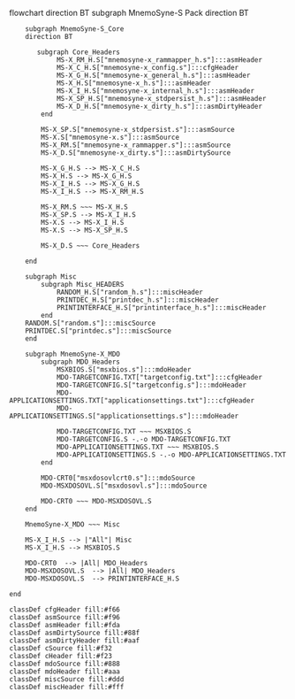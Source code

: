 flowchart
    direction BT
    subgraph MnemoSyne-S Pack
        direction BT

        subgraph MnemoSyne-S_Core
        direction BT

           subgraph Core_Headers
                MS-X_RM_H.S["mnemosyne-x_rammapper_h.s"]:::asmHeader
                MS-X_C_H.S["mnemosyne-x_config.s"]:::cfgHeader
                MS-X_G_H.S["mnemosyne-x_general_h.s"]:::asmHeader
                MS-X_H.S["mnemosyne-x_h.s"]:::asmHeader
                MS-X_I_H.S["mnemosyne-x_internal_h.s"]:::asmHeader
                MS-X_SP_H.S["mnemosyne-x_stdpersist_h.s"]:::asmHeader
                MS-X_D_H.S["mnemosyne-x_dirty_h.s"]:::asmDirtyHeader
            end

            MS-X_SP.S["mnemosyne-x_stdpersist.s"]:::asmSource
            MS-X.S["mnemosyne-x.s"]:::asmSource
            MS-X_RM.S["mnemosyne-x_rammapper.s"]:::asmSource
            MS-X_D.S["mnemosyne-x_dirty.s"]:::asmDirtySource

            MS-X_G_H.S --> MS-X_C_H.S
            MS-X_H.S --> MS-X_G_H.S
            MS-X_I_H.S --> MS-X_G_H.S
            MS-X_I_H.S --> MS-X_RM_H.S

            MS-X_RM.S ~~~ MS-X_H.S
            MS-X_SP.S --> MS-X_I_H.S
            MS-X.S --> MS-X_I_H.S
            MS-X.S --> MS-X_SP_H.S
            
            MS-X_D.S ~~~ Core_Headers

        end

        subgraph Misc
            subgraph Misc_HEADERS
                RANDOM_H.S["random_h.s"]:::miscHeader
                PRINTDEC_H.S["printdec_h.s"]:::miscHeader
                PRINTINTERFACE_H.S["printinterface_h.s"]:::miscHeader
            end
        RANDOM.S["random.s"]:::miscSource
        PRINTDEC.S["printdec.s"]:::miscSource
        end
        
        subgraph MnemoSyne-X_MDO
            subgraph MDO_Headers
                MSXBIOS.S["msxbios.s"]:::mdoHeader
                MDO-TARGETCONFIG.TXT["targetconfig.txt"]:::cfgHeader
                MDO-TARGETCONFIG.S["targetconfig.s"]:::mdoHeader
                MDO-APPLICATIONSETTINGS.TXT["applicationsettings.txt"]:::cfgHeader
                MDO-APPLICATIONSETTINGS.S["applicationsettings.s"]:::mdoHeader

                MDO-TARGETCONFIG.TXT ~~~ MSXBIOS.S
                MDO-TARGETCONFIG.S -.-o MDO-TARGETCONFIG.TXT
                MDO-APPLICATIONSETTINGS.TXT ~~~ MSXBIOS.S
                MDO-APPLICATIONSETTINGS.S -.-o MDO-APPLICATIONSETTINGS.TXT
            end

            MDO-CRT0["msxdosovlcrt0.s"]:::mdoSource
            MDO-MSXDOSOVL.S["msxdosovl.s"]:::mdoSource

            MDO-CRT0 ~~~ MDO-MSXDOSOVL.S
        end
        
        MnemoSyne-X_MDO ~~~ Misc

        MS-X_I_H.S --> |"All"| Misc
        MS-X_I_H.S --> MSXBIOS.S

        MDO-CRT0  --> |All| MDO_Headers
        MDO-MSXDOSOVL.S  --> |All| MDO_Headers
        MDO-MSXDOSOVL.S  --> PRINTINTERFACE_H.S

    end

    classDef cfgHeader fill:#f66
    classDef asmSource fill:#f96
    classDef asmHeader fill:#fda
    classDef asmDirtySource fill:#88f
    classDef asmDirtyHeader fill:#aaf
    classDef cSource fill:#f32
    classDef cHeader fill:#f23
    classDef mdoSource fill:#888
    classDef mdoHeader fill:#aaa
    classDef miscSource fill:#ddd
    classDef miscHeader fill:#fff